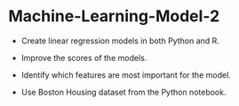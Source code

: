 # Machine-Learning-Model-2

* Create linear regression models in both Python and R.

* Improve the scores of the models.

* Identify which features are most important for the model.

* Use Boston Housing dataset from the Python notebook.
